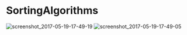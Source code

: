 # SortingAlgorithms
![screenshot_2017-05-19-17-49-19](https://cloud.githubusercontent.com/assets/25544456/26253647/c0f77b58-3cbc-11e7-8411-363d4857966b.png)      ![screenshot_2017-05-19-17-49-05](https://cloud.githubusercontent.com/assets/25544456/26253666/d12a45dc-3cbc-11e7-82c1-d689c6097f62.png)


